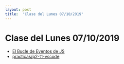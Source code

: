 ```yaml
---
layout: post
title:  "Clase del Lunes 07/10/2019"
---
```


# Clase del Lunes 07/10/2019

* [El Bucle de Eventos de JS](https://ull-mii-sytws-1920.github.io/tema1-introduccion/practicas/p2-t1-c3-file-system/event-loop/)
* [practicas/p2-t1-vscode](https://ull-mii-sytws-1920.github.io/tema1-introduccion/practicas/p2-t1-vscode/)